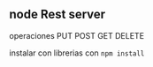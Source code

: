 
## node Rest server 

operaciones 
PUT
POST
GET 
DELETE

instalar con librerias con ```npm install```